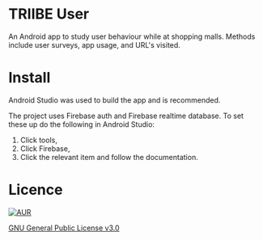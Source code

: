 # TRIIBE User
An Android app to study user behaviour while at shopping malls. Methods include user surveys, app usage, and URL's visited.
# Install
Android Studio was used to build the app and is recommended.

The project uses Firebase auth and Firebase realtime database. To set these up do the following in Android Studio:

1. Click tools,
2. Click Firebase,
3. Click the relevant item and follow the documentation.
# Licence
[![AUR](https://img.shields.io/aur/license/yaourt.svg)]()

[GNU General Public License v3.0](http://choosealicense.com/licenses/gpl-3.0/)